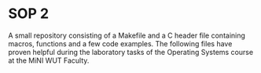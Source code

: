 # SOP 2

A small repository consisting of a Makefile and a C header file containing macros, functions and a few code examples. The following files have proven helpful during the laboratory tasks of the Operating Systems course at the MiNI WUT Faculty.
